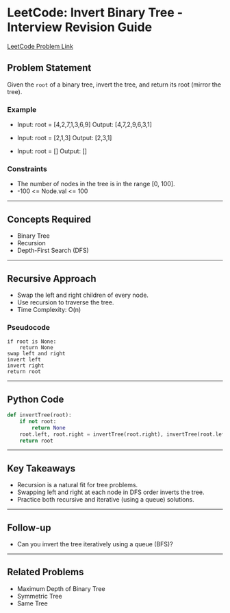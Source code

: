 # LeetCode: Invert Binary Tree - Interview Revision Guide

[LeetCode Problem Link](https://leetcode.com/problems/invert-binary-tree/description/)

## Problem Statement
Given the `root` of a binary tree, invert the tree, and return its root (mirror the tree).

### Example
- Input: root = [4,2,7,1,3,6,9]
  Output: [4,7,2,9,6,3,1]

- Input: root = [2,1,3]
  Output: [2,3,1]

- Input: root = []
  Output: []

### Constraints
- The number of nodes in the tree is in the range [0, 100].
- -100 <= Node.val <= 100

---

## Concepts Required
- Binary Tree
- Recursion
- Depth-First Search (DFS)

---

## Recursive Approach
- Swap the left and right children of every node.
- Use recursion to traverse the tree.
- Time Complexity: O(n)

### Pseudocode
```
if root is None:
    return None
swap left and right
invert left
invert right
return root
```

---

## Python Code
```python
def invertTree(root):
    if not root:
        return None
    root.left, root.right = invertTree(root.right), invertTree(root.left)
    return root
```

---

## Key Takeaways
- Recursion is a natural fit for tree problems.
- Swapping left and right at each node in DFS order inverts the tree.
- Practice both recursive and iterative (using a queue) solutions.

---

## Follow-up
- Can you invert the tree iteratively using a queue (BFS)?

---

## Related Problems
- Maximum Depth of Binary Tree
- Symmetric Tree
- Same Tree
